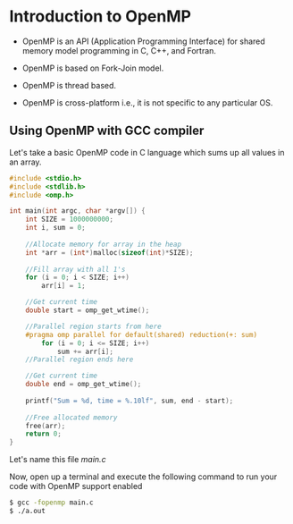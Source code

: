 # Introduction to OpenMP
 - OpenMP is an API (Application Programming Interface) for shared memory model programming in C, C++, and Fortran.

 - OpenMP is based on Fork-Join model.

 - OpenMP is thread based.

 - OpenMP is cross-platform i.e., it is not specific to any particular OS.

## Using OpenMP with GCC compiler

Let's take a basic OpenMP code in C language which sums up all values in an array.

```c
#include <stdio.h>
#include <stdlib.h>
#include <omp.h>

int main(int argc, char *argv[]) {
    int SIZE = 1000000000;
    int i, sum = 0;
	
	//Allocate memory for array in the heap
    int *arr = (int*)malloc(sizeof(int)*SIZE);
    
	//Fill array with all 1's
	for (i = 0; i < SIZE; i++) 
		arr[i] = 1;

	//Get current time
    double start = omp_get_wtime();

	//Parallel region starts from here
	#pragma omp parallel for default(shared) reduction(+: sum)
		for (i = 0; i <= SIZE; i++)
			sum += arr[i];
	//Parallel region ends here

	//Get current time
	double end = omp_get_wtime();
    
	printf("Sum = %d, time = %.10lf", sum, end - start);
	
	//Free allocated memory
	free(arr);
    return 0;
}
```

Let's name this file _main.c_

Now, open up a terminal and execute the following command to run your code with OpenMP support enabled

```sh
$ gcc -fopenmp main.c
$ ./a.out
```